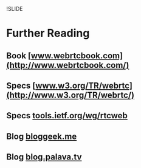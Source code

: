 !SLIDE

# Further Reading
## Book  [www.webrtcbook.com](http://www.webrtcbook.com/)
## Specs [www.w3.org/TR/webrtc](http://www.w3.org/TR/webrtc/)
## Specs [tools.ietf.org/wg/rtcweb](http://tools.ietf.org/wg/rtcweb/)
## Blog  [bloggeek.me](http://bloggeek.me)
## Blog  [blog.palava.tv](https://blog.palava.tv)